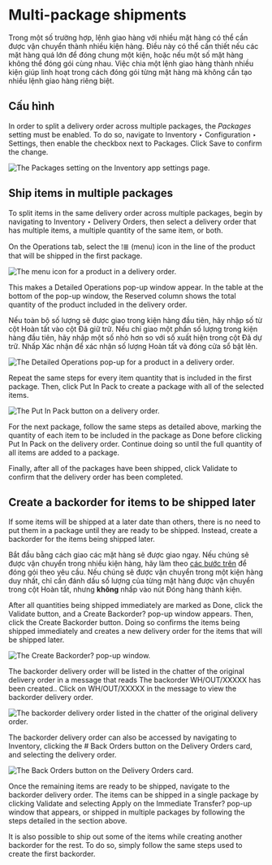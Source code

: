 # Multi-package shipments

Trong một số trường hợp, lệnh giao hàng với nhiều mặt hàng có thể cần được vận chuyển thành nhiều kiện hàng. Điều này có thể cần thiết nếu các mặt hàng quá lớn để đóng chung một kiện, hoặc nếu một số mặt hàng không thể đóng gói cùng nhau. Việc chia một lệnh giao hàng thành nhiều kiện giúp linh hoạt trong cách đóng gói từng mặt hàng mà không cần tạo nhiều lệnh giao hàng riêng biệt.

## Cấu hình

In order to split a delivery order across multiple packages, the *Packages* setting must be enabled.
To do so, navigate to Inventory ‣ Configuration ‣ Settings, then enable the
checkbox next to Packages. Click Save to confirm the change.

![The Packages setting on the Inventory app settings page.](applications/inventory_and_mrp/inventory/shipping_receiving/setup_configuration/multipack/packages-setting.png)

<a id="inventory-shipping-multiple-packages"></a>

## Ship items in multiple packages

To split items in the same delivery order across multiple packages, begin by navigating to
Inventory ‣ Delivery Orders, then select a delivery order that has multiple
items, a multiple quantity of the same item, or both.

On the Operations tab, select the ⁞≣ (menu) icon in the line of the product
that will be shipped in the first package.

![The menu icon for a product in a delivery order.](applications/inventory_and_mrp/inventory/shipping_receiving/setup_configuration/multipack/product-menu-icon.png)

This makes a Detailed Operations pop-up window appear. In the table at the bottom of the
pop-up window, the Reserved column shows the total quantity of the product included in
the delivery order.

Nếu toàn bộ số lượng sẽ được giao trong kiện hàng đầu tiên, hãy nhập số từ cột Hoàn tất vào cột Đã giữ trữ. Nếu chỉ giao một phần số lượng trong kiện hàng đầu tiên, hãy nhập một số nhỏ hơn so với số xuất hiện trong cột Đã dự trữ. Nhấp Xác nhận để xác nhận số lượng Hoàn tất và đóng cửa sổ bật lên.

![The Detailed Operations pop-up for a product in a delivery order.](applications/inventory_and_mrp/inventory/shipping_receiving/setup_configuration/multipack/detailed-operations.png)

Repeat the same steps for every item quantity that is included in the first package. Then, click
Put In Pack to create a package with all of the selected items.

![The Put In Pack button on a delivery order.](applications/inventory_and_mrp/inventory/shipping_receiving/setup_configuration/multipack/put-in-pack.png)

For the next package, follow the same steps as detailed above, marking the quantity of each item to
be included in the package as Done before clicking Put In Pack on the
delivery order. Continue doing so until the full quantity of all items are added to a package.

Finally, after all of the packages have been shipped, click Validate to confirm that the
delivery order has been completed.

## Create a backorder for items to be shipped later

If some items will be shipped at a later date than others, there is no need to put them in a package
until they are ready to be shipped. Instead, create a backorder for the items being shipped later.

Bắt đầu bằng cách giao các mặt hàng sẽ được giao ngay. Nếu chúng sẽ được vận chuyển trong nhiều kiện hàng, hãy làm theo [các bước trên](#inventory-shipping-multiple-packages) để đóng gói theo yêu cầu. Nếu chúng sẽ được vận chuyển trong một kiện hàng duy nhất, chỉ cần đánh dấu số lượng của từng mặt hàng được vận chuyển trong cột Hoàn tất, nhưng **không** nhấp vào nút Đóng hàng thành kiện.

After all quantities being shipped immediately are marked as Done, click the
Validate button, and a Create Backorder? pop-up window appears. Then, click
the Create Backorder button. Doing so confirms the items being shipped immediately and
creates a new delivery order for the items that will be shipped later.

![The Create Backorder? pop-up window.](applications/inventory_and_mrp/inventory/shipping_receiving/setup_configuration/multipack/backorder-pop-up.png)

The backorder delivery order will be listed in the chatter of the original delivery order in a
message that reads The backorder WH/OUT/XXXXX has been created.. Click on
WH/OUT/XXXXX in the message to view the backorder delivery order.

![The backorder delivery order listed in the chatter of the original delivery order.](applications/inventory_and_mrp/inventory/shipping_receiving/setup_configuration/multipack/backorder-chatter.png)

The backorder delivery order can also be accessed by navigating to Inventory,
clicking the # Back Orders button on the Delivery Orders card, and selecting
the delivery order.

![The Back Orders button on the Delivery Orders card.](applications/inventory_and_mrp/inventory/shipping_receiving/setup_configuration/multipack/back-orders-button.png)

Once the remaining items are ready to be shipped, navigate to the backorder delivery order. The
items can be shipped in a single package by clicking Validate and selecting
Apply on the Immediate Transfer? pop-up window that appears, or shipped in
multiple packages by following the steps detailed in the section above.

It is also possible to ship out some of the items while creating another backorder for the rest. To
do so, simply follow the same steps used to create the first backorder.
